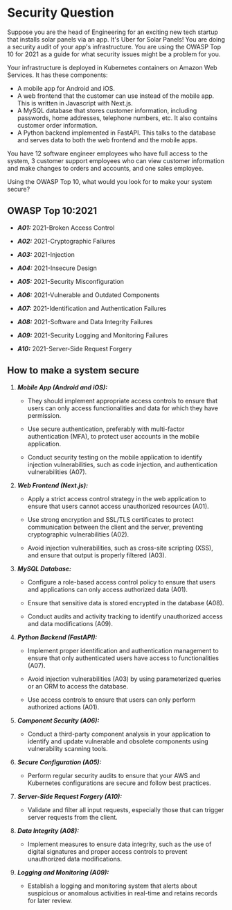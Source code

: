 # Security Question

Suppose you are the head of Engineering for an exciting new tech startup that installs solar panels via an app. It's Uber for Solar Panels! You are doing a security audit of your app's infrastructure. You are using the OWASP Top 10 for 2021 as a guide for what security issues might be a problem for you.

Your infrastructure is deployed in Kubernetes containers on Amazon Web Services. It has these components:

- A mobile app for Android and iOS.
- A web frontend that the customer can use instead of the mobile app. This is written in Javascript with Next.js.
- A MySQL database that stores customer information, including passwords, home addresses, telephone numbers, etc. It
also contains customer order information.
- A Python backend implemented in FastAPI. This talks to the database and serves data to both the web frontend and the
mobile apps.

You have 12 software engineer employees who have full access to the system, 3 customer support employees who can view customer information and make changes to orders and accounts, and one sales employee.

Using the OWASP Top 10, what would you look for to make your system secure?

## OWASP Top 10:2021

- ***A01:*** 2021-Broken Access Control

- ***A02:*** 2021-Cryptographic Failures

- ***A03:*** 2021-Injection

- ***A04:*** 2021-Insecure Design

- ***A05:*** 2021-Security Misconfiguration

- ***A06:*** 2021-Vulnerable and Outdated Components

- ***A07:*** 2021-Identification and Authentication Failures

- ***A08:*** 2021-Software and Data Integrity Failures

- ***A09:*** 2021-Security Logging and Monitoring Failures

- ***A10:*** 2021-Server-Side Request Forgery

## How to make a system secure

1. ***Mobile App (Android and iOS):***
    - They should implement appropriate access controls to ensure that users can only access functionalities and data for which they have permission.

    - Use secure authentication, preferably with multi-factor authentication (MFA), to protect user accounts in the mobile application.

    - Conduct security testing on the mobile application to identify injection vulnerabilities, such as code injection, and authentication vulnerabilities (A07).

2. ***Web Frontend (Next.js):***
    - Apply a strict access control strategy in the web application to ensure that users cannot access unauthorized resources (A01).

    - Use strong encryption and SSL/TLS certificates to protect communication between the client and the server, preventing cryptographic vulnerabilities (A02).

    - Avoid injection vulnerabilities, such as cross-site scripting (XSS), and ensure that output is properly filtered (A03).

3. ***MySQL Database:***
    - Configure a role-based access control policy to ensure that users and applications can only access authorized data (A01).

    - Ensure that sensitive data is stored encrypted in the database (A08).

    - Conduct audits and activity tracking to identify unauthorized access and data modifications (A09).

4. ***Python Backend (FastAPI):***
    - Implement proper identification and authentication management to ensure that only authenticated users have access to functionalities (A07).

    - Avoid injection vulnerabilities (A03) by using parameterized queries or an ORM to access the database.

    - Use access controls to ensure that users can only perform authorized actions (A01).

5. ***Component Security (A06):***
    - Conduct a third-party component analysis in your application to identify and update vulnerable and obsolete components using vulnerability scanning tools.

6. ***Secure Configuration (A05):***
    - Perform regular security audits to ensure that your AWS and Kubernetes configurations are secure and follow best practices.

7. ***Server-Side Request Forgery (A10):***
    - Validate and filter all input requests, especially those that can trigger server requests from the client.

8. ***Data Integrity (A08):***
    - Implement measures to ensure data integrity, such as the use of digital signatures and proper access controls to prevent unauthorized data modifications.

9. ***Logging and Monitoring (A09):***
    - Establish a logging and monitoring system that alerts about suspicious or anomalous activities in real-time and retains records for later review.
